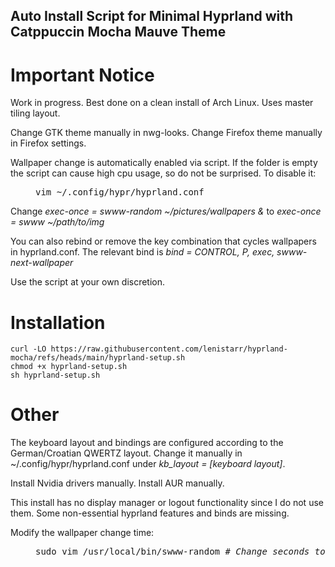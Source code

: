 ## Auto Install Script for Minimal Hyprland with Catppuccin Mocha Mauve Theme 
# Important Notice
Work in progress. Best done on a clean install of Arch Linux. Uses master tiling layout. 

Change GTK theme manually in nwg-looks. Change Firefox theme manually in Firefox settings.

Wallpaper change is automatically enabled via script. If the folder is empty the script can cause high cpu usage, so do not be surprised. To disable it:
<dl><dd>
<pre>
vim ~/.config/hypr/hyprland.conf
</pre>
</dd></dl>

Change <i>exec-once = swww-random ~/pictures/wallpapers &</i> to <i>exec-once = swww ~/path/to/img</i>

You can also rebind or remove the key combination that cycles wallpapers in hyprland.conf. The relevant bind is <i>bind = CONTROL,         P,          exec,                   swww-next-wallpaper</i>

Use the script at your own discretion.

# Installation
```
curl -LO https://raw.githubusercontent.com/lenistarr/hyprland-mocha/refs/heads/main/hyprland-setup.sh
chmod +x hyprland-setup.sh
sh hyprland-setup.sh
```
# Other 
The keyboard layout and bindings are configured according to the German/Croatian QWERTZ layout. Change it manually in ~/.config/hypr/hyprland.conf under <i>kb_layout = [keyboard layout]</i>.

Install Nvidia drivers manually. Install AUR manually.

This install has no display manager or logout functionality since I do not use them. Some non-essential hyprland features and binds are missing. 

Modify the wallpaper change time: 
<dl><dd>
<pre>
sudo vim /usr/local/bin/swww-random <i># Change seconds to next image under INTERVAL=[seconds]</i>
</pre>
</dd></dl>
